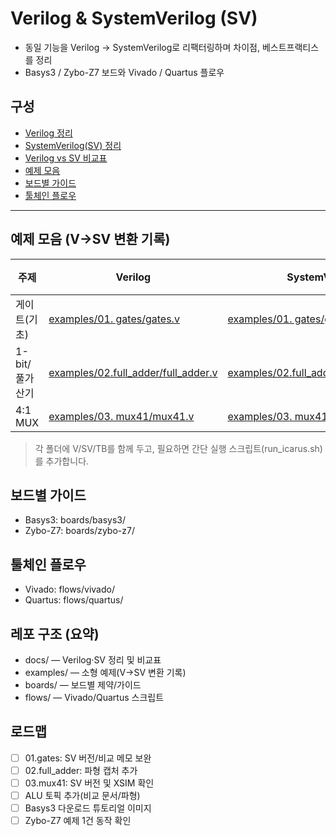 # Verilog & SystemVerilog (SV)

- 동일 기능을 Verilog → SystemVerilog로 리팩터링하며 차이점, 베스트프랙티스를 정리
- Basys3 / Zybo-Z7 보드와 Vivado / Quartus 플로우

## 구성
- [Verilog 정리](docs/verilog.md)
- [SystemVerilog(SV) 정리](docs/systemverilog.md)
- [Verilog vs SV 비교표](docs/comparison.md)
- [예제 모음](examples)
- [보드별 가이드](boards)
- [툴체인 플로우](flows)

---

## 예제 모음 (V→SV 변환 기록)

| 주제 | Verilog | SystemVerilog | Testbench | 메모 |
|---|---|---|---|---|
| 게이트(기초) | [examples/01. gates/gates.v](examples/01.gates/gates.v) | [examples/01. gates/gates_sv.sv](examples/01.gates/gates_sv.sv) | [examples/01. gates/tb_gates.v](examples/01.%20gates/tb_gates.v) |  |
| 1-bit/풀가산기 | [examples/02.full_adder/full_adder.v](examples/02.full_adder/full_adder.v) | [examples/02.full_adder/full_adder_sv.sv](examples/02.full_adder/full_adder_sv.sv) | [examples/02.full_adder/tb_full_adder.v](examples/02.full_adder/tb_full_adder.v) |  |
| 4:1 MUX | [examples/03. mux41/mux41.v](examples/03.mux41/mux41.v) | [examples/03. mux41/mux41_sv.sv](examples/03.mux41/mux41_sv.sv) | [examples/03. mux41/tb_mux41.v](examples/03.mux41/tb_mux41.v) |  |


> 각 폴더에 V/SV/TB를 함께 두고, 필요하면 간단 실행 스크립트(run_icarus.sh)를 추가합니다.

## 보드별 가이드

- Basys3: boards/basys3/
- Zybo-Z7: boards/zybo-z7/

## 툴체인 플로우

- Vivado: flows/vivado/
- Quartus: flows/quartus/

## 레포 구조 (요약)

- docs/ — Verilog·SV 정리 및 비교표
- examples/ — 소형 예제(V→SV 변환 기록)
- boards/ — 보드별 제약/가이드
- flows/ — Vivado/Quartus 스크립트

## 로드맵

- [ ] 01.gates: SV 버전/비교 메모 보완
- [ ] 02.full_adder: 파형 캡처 추가
- [ ] 03.mux41: SV 버전 및 XSIM 확인
- [ ] ALU 토픽 추가(비교 문서/파형)
- [ ] Basys3 다운로드 튜토리얼 이미지
- [ ] Zybo-Z7 예제 1건 동작 확인
